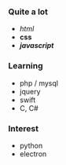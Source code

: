 ### Quite a lot
* *html*
* **css**
* _**javascript**_


### Learning
* php / mysql
* jquery
* swift
* C, C#

### Interest
* python
* electron
